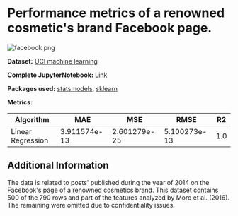 # Performance metrics of a renowned cosmetic's brand Facebook page.

![facebook png](https://github.com/Kmohamedalie/Facebook-Metrics/assets/63104472/e2faef04-ac31-4645-b613-5c7d9537dc39)

**Dataset:** [UCI machine learning](https://archive.ics.uci.edu/dataset/368/facebook+metrics)

**Complete JupyterNotebook:** [Link](https://github.com/Kmohamedalie/Facebook-Metrics/tree/master/Notebooks)

**Packages used:** [statsmodels](https://www.statsmodels.org/stable/index.html),   [sklearn](https://scikit-learn.org/stable/)

**Metrics:** 

| Algorithm         |    MAE    |     MSE       |     RMSE   |    R2     |
|------------------ |-----------|---------------|------------|-----------|
| Linear Regression | 3.911574e-13 |	2.601279e-25	| 5.100273e-13 |	1.0 |



## Additional Information

The data is related to posts' published during the year of 2014 on the Facebook's page of a renowned cosmetics brand.
This dataset contains 500 of the 790 rows and part of the features analyzed by Moro et al. (2016). The remaining were omitted due to confidentiality issues.
